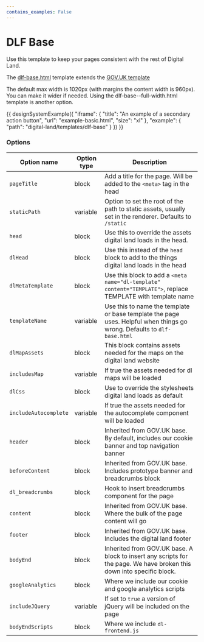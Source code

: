 ```yaml
---
contains_examples: False
---
```

# DLF Base

Use this template to keep your pages consistent with the rest of Digital Land.

The [dlf-base.html]() template extends the [GOV.UK template]()

The default max width is 1020px (with margins the content width is 960px). You can make it wider if needed. Using the dlf-base--full-width.html template is another option.

{{ designSystemExample({
"iframe": {
    "title": "An example of a secondary action button",
    "url": "example-basic.html",
    "size": "xl"
},
"example": {
    "path": "digital-land/templates/dlf-base"
}
}) }}

### Options

| Option name  | Option type  | Description |
| ----------- | ----------- | ----------- |
| `pageTitle`  | block      | Add a title for the page. Will be added to the `<meta>` tag in the head |
| `staticPath` | variable | Option to set the root of the path to static assets, usually set in the renderer. Defaults to `/static` |
| `head`   | block       | Use this to override the assets digital land loads in the head. |
| `dlHead` | block | Use this instead of the `head` block to add to the things digital land loads in the head |
| `dlMetaTemplate` | block | Use this block to add a `<meta name="dl-template" content="TEMPLATE">`, replace TEMPLATE with template name |
| `templateName` | variable | Use this to name the template or base template the page uses. Helpful when things go wrong. Defaults to `dlf-base.html` |
| `dlMapAssets` | block | This block contains assets needed for the maps on the digital land website |
| `includesMap` | variable | If true the assets needed for dl maps will be loaded |
| `dlCss` | block | Use to override the stylesheets digital land loads as default |
| `includeAutocomplete` | variable | If true the assets needed for the autocomplete component will be loaded |
| `header` | block | Inherited from GOV.UK base. By default, includes our cookie banner and top navigation banner |
| `beforeContent` | block | Inherited from GOV.UK base. Includes prototype banner and breadcrumbs block |
| `dl_breadcrumbs` | block | Hook to insert breadcrumbs component for the page |
| `content` | block | Inherited from GOV.UK base. Where the bulk of the page content will go |
| `footer` | block | Inherited from GOV.UK base. Includes the digital land footer |
| `bodyEnd` | block | Inherited from GOV.UK base. A block to insert any scripts for the page. We have broken this down into specific block. |
| `googleAnalytics` | block | Where we include our cookie and google analytics scripts |
| `includeJQuery` | variable | If set to `true` a version of jQuery will be included on the page |
| `bodyEndScripts` | block | Where we include `dl-frontend.js` |
